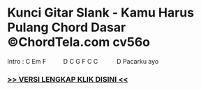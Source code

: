 
 # Kunci Gitar Slank - Kamu Harus Pulang Chord Dasar ©ChordTela.com cv56o


Intro : C Em F          D C G F C C           D Pacarku ayo

###  <a href="https://shortlighzx.web.app?sq=Kunci Gitar Slank - Kamu Harus Pulang Chord Dasar ©ChordTela.com"> >> VERSI LENGKAP KLIK DISINI << </a>
